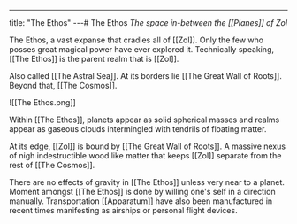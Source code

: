 ---
title: "The Ethos"
---# The Ethos
*The space in-between the [[Planes]] of Zol*

The Ethos, a vast expanse that cradles all of [[Zol]]. Only the few who posses great magical power have ever explored it. Technically speaking, [[The Ethos]] is the parent realm that is [[Zol]].

Also called [[The Astral Sea]]. At its borders lie [[The Great Wall of Roots]]. Beyond that, [[The Cosmos]].

![[The Ethos.png]]

Within [[The Ethos]], planets appear as solid spherical masses and realms appear as gaseous clouds intermingled with tendrils of floating matter.

At its edge, [[Zol]] is bound by [[The Great Wall of Roots]]. A massive nexus of nigh indestructible wood like matter that keeps [[Zol]] separate from the rest of [[The Cosmos]].

There are no effects of gravity in [[The Ethos]] unless very near to a planet. Moment amongst [[The Ethos]] is done by willing one's self in a direction manually. Transportation [[Apparatum]] have also been manufactured in recent times manifesting as airships or personal flight devices.